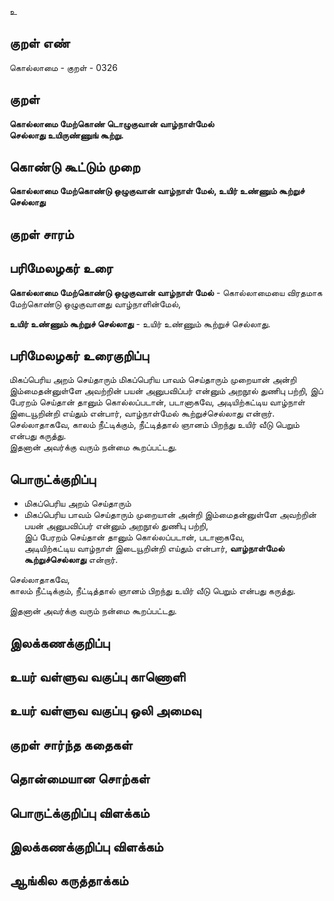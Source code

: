 உ

## குறள் எண் 

கொல்லாமை - குறள் - 0326  

## குறள் 

**கொல்லாமை மேற்கொண் டொழுகுவான் வாழ்நாள்மேல்  
செல்லாது உயிருண்ணுங் கூற்று.**

## கொண்டு கூட்டும் முறை

**கொல்லாமை மேற்கொண்டு ஒழுகுவான் வாழ்நாள் மேல், உயிர் உண்ணும் கூற்றுச் செல்லாது**

## குறள் சாரம் 


## பரிமேலழகர் உரை

**கொல்லாமை மேற்கொண்டு ஒழுகுவான் வாழ்நாள் மேல்** - கொல்லாமையை விரதமாக மேற்கொண்டு ஒழுகுவானது வாழ்நாளின்மேல்,   

**உயிர் உண்ணும் கூற்றுச் செல்லாது** - உயிர் உண்ணும் கூற்றுச் செல்லாது.   

## பரிமேலழகர் உரைகுறிப்பு   

மிகப்பெரிய அறம் செய்தாரும் மிகப்பெரிய பாவம் செய்தாரும் முறையான் அன்றி இம்மைதன்னுள்ளே அவற்றின் பயன் அனுபவிப்பர் என்னும் அறநூல் துணிபு பற்றி, இப் பேரறம் செய்தான் தானும் கொல்லப்படான், படானாகவே, அடியிற்கட்டிய வாழ்நாள் இடையூறின்றி எய்தும் என்பார், வாழ்நாள்மேல் கூற்றுச்செல்லாது என்றார்.  
செல்லாதாகவே, காலம் நீட்டிக்கும், நீட்டித்தால் ஞானம் பிறந்து உயிர் வீடு பெறும் என்பது கருத்து.   
இதனான் அவர்க்கு வரும் நன்மை கூறப்பட்டது.  

## பொருட்க்குறிப்பு 

* மிகப்பெரிய அறம் செய்தாரும்   
* மிகப்பெரிய பாவம் செய்தாரும் முறையான் அன்றி இம்மைதன்னுள்ளே அவற்றின் பயன் அனுபவிப்பர் என்னும் அறநூல் துணிபு பற்றி,   
இப் பேரறம் செய்தான் தானும் கொல்லப்படான், படானாகவே,   
அடியிற்கட்டிய வாழ்நாள் இடையூறின்றி எய்தும் என்பார், **வாழ்நாள்மேல் கூற்றுச்செல்லாது** என்றார்.  

செல்லாதாகவே,   
காலம் நீட்டிக்கும், நீட்டித்தால் ஞானம் பிறந்து உயிர் வீடு பெறும் என்பது கருத்து.    

இதனான் அவர்க்கு வரும் நன்மை கூறப்பட்டது.   

## இலக்கணக்குறிப்பு  


## உயர் வள்ளுவ வகுப்பு காணொளி


## உயர் வள்ளுவ வகுப்பு ஒலி அமைவு 

 
## குறள் சார்ந்த கதைகள் 


## தொன்மையான சொற்கள்


## பொருட்க்குறிப்பு விளக்கம்


## இலக்கணக்குறிப்பு விளக்கம்


## ஆங்கில கருத்தாக்கம் 


